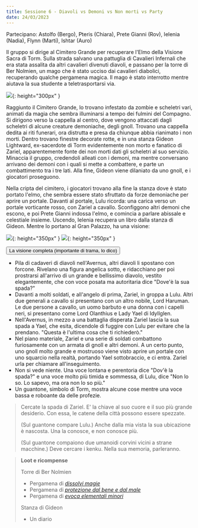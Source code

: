 ```yaml
---
title: Sessione 6 - Diavoli vs Demoni vs Non morti vs Party
date: 24/03/2023
---
```

Partecipano: Astolfo (Bergo), Pteris (Chiara), Prete Gianni (Rov), Ielenia (Nadia), Flynn (Marti), Ishtar (Auro)

Il gruppo si dirige al Cimitero Grande per recuperare l'Elmo della Visione Sacra di Torm. Sulla strada salvano una pattuglia di Cavalieri Infernali che era stata assalita da altri cavalieri divenuti diavoli, e passano per la torre di Ber Nolmien, un mago che è stato ucciso dai cavalieri diabolici, recuperando qualche pergamena magica. Il mago è stato interrotto mentre aiutava la sua studente a teletrasportarsi via.

![](https://5e.tools/img/adventure/BGDIA/026-jkxip-02-01.png){: height="300px" }

Raggiunto il Cimitero Grande, lo trovano infestato da zombie e scheletri vari, animati da magia che sembra illuminarsi a tempo dei fulmini del Compagno. Si dirigono verso la cappella al centro, dove vengono attaccati dagli scheletri di alcune creature demoniache, degli gnoll. Trovano una cappella dedita ai riti funerari, ora distrutta e presa da chiunque abbia rianimato i non morti. Dentro trovano finestre decorate rotte, e in una stanza Gideon Lightward, ex-sacerdote di Torm evidentemente non morto e fanatico di Zariel, apparentemente fonte dei non morti dati gli scheletri al suo servizio. Minaccia il gruppo, credendoli alleati con i demoni, ma mentre conversano arrivano dei demoni con i quali si mette a combattere, e parte un combattimento tra i tre lati. Alla fine, Gideon viene dilaniato da uno gnoll, e i giocatori proseguono.

Nella cripta del cimitero, i giocatori trovano alla fine la stanza dove è stato portato l'elmo, che sembra essere stato sfruttato da forze demoniache per aprire un portale. Davanti al portale, Lulu ricorda: una carica verso un portale vorticante rosso, con Zariel a cavallo. Sconfiggono altri demoni che escono, e poi Prete Gianni indossa l'elmo, e comincia a parlare abissale e celestiale insieme. Uscendo, Ielenia recupera un libro dalla stanza di Gideon. Mentre lo portano al Gran Palazzo, ha una visione:

![](https://5e.tools/img/adventure/BGDIA/039-637001885543345186.png){: height="350px" } ![](https://pbs.twimg.com/media/EerMRvtXYAAsz4B?format=png&name=medium){: height="350px" }

<button type="button" class="collapsible coll-secondary">La visione completa (importante di trama, lo dico)</button>
<div class="collapsible-content hidden" markdown="1">

- Pila di cadaveri di diavoli nell'Avernus, altri diavoli li spostano con forcone. Rivelano una figura angelica sotto, e ridacchiano per poi prostrarsi all'arrivo di un grande e bellissimo diavolo, vestito elegantemente, che con voce posata ma autoritaria dice "Dove'è la sua spada?"
- Davanti a molti soldati, e all'angelo di prima, Zariel, in groppa a Lulu. Altri due generali a cavallo si presentano con un altro nobile, Lord Haruman. Le due persone a cavallo, un uomo barbuto e una donna con i capelli neri, si presentano come Lord Olanthius e Lady Yael di Idyllglen.
- Nell'Avernus, in mezzo a una battaglia disperata Zariel lascia la sua spada a Yael, che esita, dicendole di fuggire con Lulu per evitare che la prendano. "Questa è l'ultima cosa che ti richiederò."
- Nel piano materiale, Zariel e una serie di soldati combattono furiosamente con un armata di gnoll e altri demoni. A un certo punto, uno gnoll molto grande e mostruoso viene visto aprire un portale con uno squarcio nella realtà, portando Yael sottobraccio, e ci entra. Zariel urla per chiamare all'inseguimento.
- Non si vede niente. Una voce lontana e perentoria dice "Dov'è la spada?" e una voce molto più timida e sommessa, di Lulu, dice "Non lo so. Lo sapevo, ma ora non lo so più."
- Un guantone, simbolo di Torm, mostra alcune cose mentre una voce bassa e roboante da delle profezie. 

</div>

> Cercate la spada di Zariel. E' la chiave al suo cuore e il suo più grande desiderio. Con essa, le catene della città possono essere spezzate. 
>
> <span style="font-style: normal">(Sul guantone compare Lulu.)</span> Anche dalla mia vista la sua ubicazione è nascosta. Una la conosce, e non conosce più.
>
> <span style="font-style: normal">(Sul guantone compaiono due umanoidi corvini vicini a strane macchine.)</span> Deve cercare i kenku. Nella sua memoria, parleranno.

> **Loot e ricompense**
> 
> Torre di Ber Nolmien
> - Pergamena di [*dissolvi magie*](https://dungeonsanddragons.fandom.com/it/wiki/Dissolvi_Magie)
> - Pergamena di [*protezione dal bene e dal male*](https://dungeonsanddragons.fandom.com/it/wiki/Protezione_dal_Bene_e_dal_Male)
> - Pergamena di [*evoca elementali minori*](https://dungeonsanddragons.fandom.com/it/wiki/Evoca_Elementali_Minori)
>
> Stanza di Gideon
> - Un diario